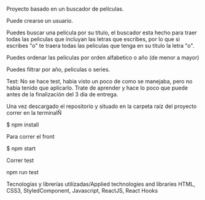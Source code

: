 Proyecto basado en un buscador de películas.

Puede crearse un usuario.

Puedes buscar una película por su título, el buscador esta hecho para traer todas las peliculas que incluyan las letras que escribes, por lo que si escribes "o" te traera todas las peliculas que tenga en su titulo la letra "o".

Puedes ordenar las peliculas por orden alfabetico o año (de menor a mayor)

Puedes filtrar por año, peliculas o series.

Test: 
No se hace test, habia visto un poco de como se manejaba, pero no habia tenido que aplicarlo. Trate de aprender y hace lo poco que puede antes de la finalización del 3 día de entrega.

Una vez descargado el repositorio y situado en la carpeta raíz del proyecto correr en la terminalÑ

$ npm install

Para correr el front

$ npm start

Correr test

npm run test


Tecnologías y librerías utilizadas/Applied technologies and libraries
HTML, CSS3, StyledComponent, Javascript, ReactJS, React Hooks
